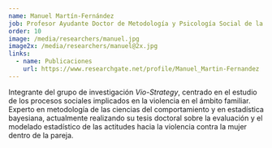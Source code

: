 ```yaml
---
name: Manuel Martín-Fernández
job: Profesor Ayudante Doctor de Metodología y Psicología Social de la Universidad Autónoma de Madrid
order: 10
image: /media/researchers/manuel.jpg
image2x: /media/researchers/manuel@2x.jpg
links:
  - name: Publicaciones
    url: https://www.researchgate.net/profile/Manuel_Martin-Fernandez
---
```


Integrante del grupo de investigación _Vio-Strategy_, centrado en el estudio de los procesos sociales implicados en la violencia en el ámbito familiar. Experto en metodología de las ciencias del comportamiento y en estadística bayesiana, actualmente realizando su tesis doctoral sobre la evaluación y el modelado estadístico de las actitudes hacia la violencia contra la mujer dentro de la pareja.
